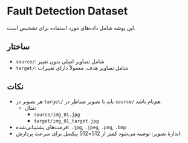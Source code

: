 # Fault Detection Dataset

این پوشه شامل داده‌های مورد استفاده برای تشخیص است.

## ساختار
- `source/`: شامل تصاویر اصلی بدون تغییر
- `target/`: شامل تصاویر هدف، معمولاً دارای تغییرات

## نکات
- هر تصویر در `target/` باید با تصویر متناظر در `source/` هم‌نام باشد.
  - مثال:  
    - `source/img_01.jpg`  
    - `target/img_01_target.jpg`
- فرمت‌های پشتیبانی‌شده: `.jpg`, `.jpeg`, `.png`, `.bmp`
- اندازهٔ تصویر: توصیه می‌شود کمتر از 512×512 پیکسل برای سرعت پردازش.
